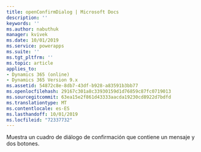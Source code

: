 ```yaml
---
title: openConfirmDialog | Microsoft Docs
description: ''
keywords: ''
ms.author: nabuthuk
manager: kvivek
ms.date: 10/01/2019
ms.service: powerapps
ms.suite: ''
ms.tgt_pltfrm: ''
ms.topic: article
applies_to:
- Dynamics 365 (online)
- Dynamics 365 Version 9.x
ms.assetid: 54872c8e-8db7-43df-b928-a83591b3bb77
ms.openlocfilehash: 29167c301a8c33930159d1d76859c87fc0719013
ms.sourcegitcommit: 63ea15e2f861d43333aacda19230cd8922d7bdfd
ms.translationtype: MT
ms.contentlocale: es-ES
ms.lasthandoff: 10/01/2019
ms.locfileid: "72337732"
---
```

Muestra un cuadro de diálogo de confirmación que contiene un mensaje y dos botones.
